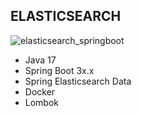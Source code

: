 ELASTICSEARCH
---

  ![elasticsearch_springboot](https://github.com/emirhan190341/elasticsearch/assets/67711815/2e071e2d-c71d-4ef8-93ce-0028ae81fe6d)


- Java 17
- Spring Boot 3x.x
- Spring Elasticsearch Data
- Docker
- Lombok
